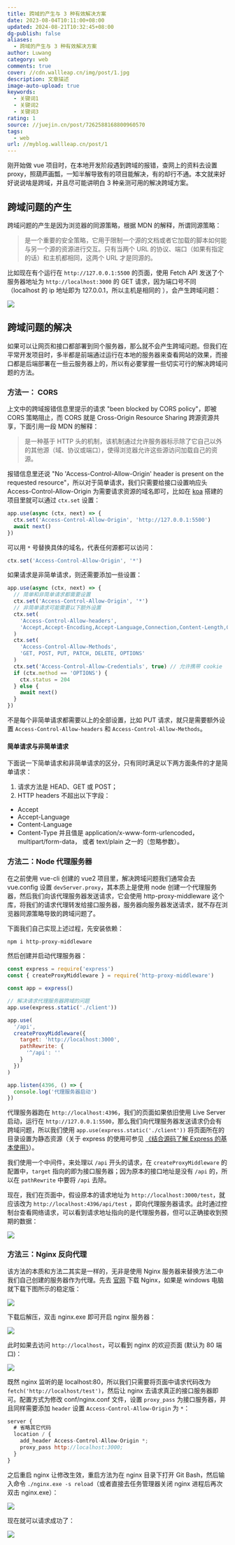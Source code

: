 ```yaml
---
title: 跨域的产生与 3 种有效解决方案
date: 2023-08-04T10:11:00+08:00
updated: 2024-08-21T10:32:45+08:00
dg-publish: false
aliases:
  - 跨域的产生与 3 种有效解决方案
author: Luwang
category: web
comments: true
cover: //cdn.wallleap.cn/img/post/1.jpg
description: 文章描述
image-auto-upload: true
keywords:
  - 关键词1
  - 关键词2
  - 关键词3
rating: 1
source: //juejin.cn/post/7262588168800960570
tags:
  - web
url: //myblog.wallleap.cn/post/1
---
```


刚开始做 vue 项目时，在本地开发阶段遇到跨域的报错，查网上的资料去设置 proxy，照葫芦画瓢，一知半解导致有的项目能解决，有的却行不通。本文就来好好说说啥是跨域，并且尽可能讲明白 3 种亲测可用的解决跨域方案。

## 跨域问题的产生

跨域问题的产生是因为浏览器的同源策略，根据 MDN 的解释，所谓同源策略：

> 是一个重要的安全策略，它用于限制一个源的文档或者它加载的脚本如何能与另一个源的资源进行交互。只有当两个 URL 的协议、端口（如果有指定的话）和主机都相同，这两个 URL 才是同源的。

比如现在有个运行在 `http://127.0.0.1:5500` 的页面，使用 Fetch API 发送了个服务器地址为 `http://localhost:3000` 的 GET 请求，因为端口号不同（localhost 的 ip 地址即为 127.0.0.1，所以主机是相同的 ），会产生跨域问题：

![](https://cdn.wallleap.cn/img/pic/illustration/202308041011591.png)

## 跨域问题的解决

如果可以让网页和接口都部署到同个服务器，那么就不会产生跨域问题。但我们在平常开发项目时，多半都是前端通过运行在本地的服务器来查看网站的效果，而接口都是后端部署在一些云服务器上的，所以有必要掌握一些切实可行的解决跨域问题的方法。

### 方法一： CORS

上文中的跨域报错信息里提示的请求 "been blocked by CORS policy"，即被 CORS 策略阻止，而 CORS 就是 Cross-Origin Resource Sharing 跨源资源共享，下面引用一段 MDN 的解释：

> 是一种基于 HTTP 头的机制，该机制通过允许服务器标示除了它自己以外的其他源（域、协议或端口），使得浏览器允许这些源访问加载自己的资源。

报错信息里还说 "No 'Access-Control-Allow-Origin' header is present on the requested resource"，所以对于简单请求，我们只需要给接口设置响应头 Access-Control-Allow-Origin 为需要请求资源的域名即可，比如在 [koa](https://juejin.cn/post/7217279252314947644 "https://juejin.cn/post/7217279252314947644") 搭建的项目里就可以通过 `ctx.set` 设置：

```js
app.use(async (ctx, next) => {
  ctx.set('Access-Control-Allow-Origin', 'http://127.0.0.1:5500')
  await next()
})
```

可以用 `*` 号替换具体的域名，代表任何源都可以访问：

```js
ctx.set('Access-Control-Allow-Origin', '*')
```

如果请求是非简单请求，则还需要添加一些设置：

```js
app.use(async (ctx, next) => {
  // 简单和非简单请求都需要设置
  ctx.set('Access-Control-Allow-Origin', '*')
  // 非简单请求可能需要以下额外设置
  ctx.set(
    'Access-Control-Allow-headers',
    'Accept,Accept-Encoding,Accept-Language,Connection,Content-Length,Content-Type,Host,Origin,Referer,User-Agent'
  )
  ctx.set(
    'Access-Control-Allow-Methods',
    'GET, POST, PUT, PATCH, DELETE, OPTIONS'
  )
  ctx.set('Access-Control-Allow-Credentials', true) // 允许携带 cookie
  if (ctx.method == 'OPTIONS') {
    ctx.status = 204
  } else {
    await next()
  }
})
```

不是每个非简单请求都需要以上的全部设置，比如 PUT 请求，就只是需要额外设置 `Access-Control-Allow-headers` 和 `Access-Control-Allow-Methods`。

#### 简单请求与非简单请求

下面说一下简单请求和非简单请求的区分，只有同时满足以下两方面条件的才是简单请求：

1. 请求方法是 HEAD、GET 或 POST；
2. HTTP headers 不超出以下字段：

- Accept
- Accept-Language
- Content-Language
- Content-Type 并且值是 application/x-www-form-urlencoded，multipart/form-data， 或者 text/plain 之一的（忽略参数）。

### 方法二：Node 代理服务器

在之前使用 vue-cli 创建的 vue2 项目里，解决跨域问题我们通常会去 vue.config 设置 `devServer.proxy`，其本质上是使用 node 创建一个代理服务器，然后我们向该代理服务器发送请求，它会使用 http-proxy-middleware 这个库，将我们的请求代理转发给接口服务器，服务器向服务器发送请求，就不存在浏览器同源策略导致的跨域问题了。

下面我们自己实现上述过程，先安装依赖：

```sh
npm i http-proxy-middleware 
```

然后创建并启动代理服务器：

```js
const express = require('express')
const { createProxyMiddleware } = require('http-proxy-middleware')

const app = express()

// 解决请求代理服务器跨域的问题
app.use(express.static('./client'))

app.use(
  '/api',
  createProxyMiddleware({
    target: 'http://localhost:3000',
    pathRewrite: {
      '^/api': ''
    }
  })
)

app.listen(4396, () => {
  console.log('代理服务器启动')
})
```

代理服务器跑在 `http://localhost:4396`，我们的页面如果依旧使用 Live Server 启动，运行在 `http://127.0.0.1:5500`，那么我们向代理服务器发送请求仍会有跨域问题，所以我们使用 `app.use(express.static('./client'))` 将页面所在的目录设置为静态资源（关于 express 的使用可参见 [《结合源码了解 Express 的基本使用》](https://juejin.cn/post/7211506841692373029 "https://juejin.cn/post/7211506841692373029")）。

我们使用一个中间件，来处理以 `/api` 开头的请求，在 `createProxyMiddleware` 的配置中，`target` 指向的即为接口服务器；因为原本的接口地址是没有 `/api` 的，所以在 `pathRewrite` 中要将 `/api` 去除。

现在，我们在页面中，假设原本的请求地址为 `http://localhost:3000/test`，就应该改为 `http://localhost:4396/api/test` ，即向代理服务器请求。此时通过控制台查看网络请求，可以看到请求地址指向的是代理服务器，但可以正确接收到预期的数据：

![](https://cdn.wallleap.cn/img/pic/illustration/202308041011592.png)

### 方法三：Nginx 反向代理

该方法的本质和方法二其实是一样的，无非是使用 Nginx 服务器来替换方法二中我们自己创建的服务器作为代理。先去 [官网](https://link.juejin.cn/?target=https%3A%2F%2Fnginx.org%2Fen%2Fdownload.html "https://nginx.org/en/download.html") 下载 Nginx，如果是 windows 电脑就下载下图所示的稳定版：

![](https://cdn.wallleap.cn/img/pic/illustration/202308041011593.png)

下载后解压，双击 nginx.exe 即可开启 nginx 服务器：

![](https://cdn.wallleap.cn/img/pic/illustration/202308041011594.png)

此时如果去访问 `http://localhost`，可以看到 nginx 的欢迎页面 (默认为 80 端口)：

![](https://cdn.wallleap.cn/img/pic/illustration/202308041011595.png)

既然 nginx 监听的是 localhost:80，所以我们只需要将页面中请求代码改为 `fetch('http://localhost/test')`，然后让 nginx 去请求真正的接口服务器即可。配置方式为修改 conf/nginx.conf 文件，设置 `proxy_pass` 为接口服务器，并且同样需要添加 `header` 设置 `Access-Control-Allow-Origin` 为 `*`：

```js
server {
  # 省略其它代码
  location / {
    add_header Access-Control-Allow-Origin *;
    proxy_pass http://localhost:3000;
  }
}
```

之后重启 nginx 让修改生效，重启方法为在 nginx 目录下打开 Git Bash，然后输入命令 `./nginx.exe -s reload`（或者直接去任务管理器关闭 nginx 进程后再次双击 nginx.exe）：

![](https://cdn.wallleap.cn/img/pic/illustration/202308041011596.png)

现在就可以请求成功了：

![](https://cdn.wallleap.cn/img/pic/illustration/202308041011597.png)
